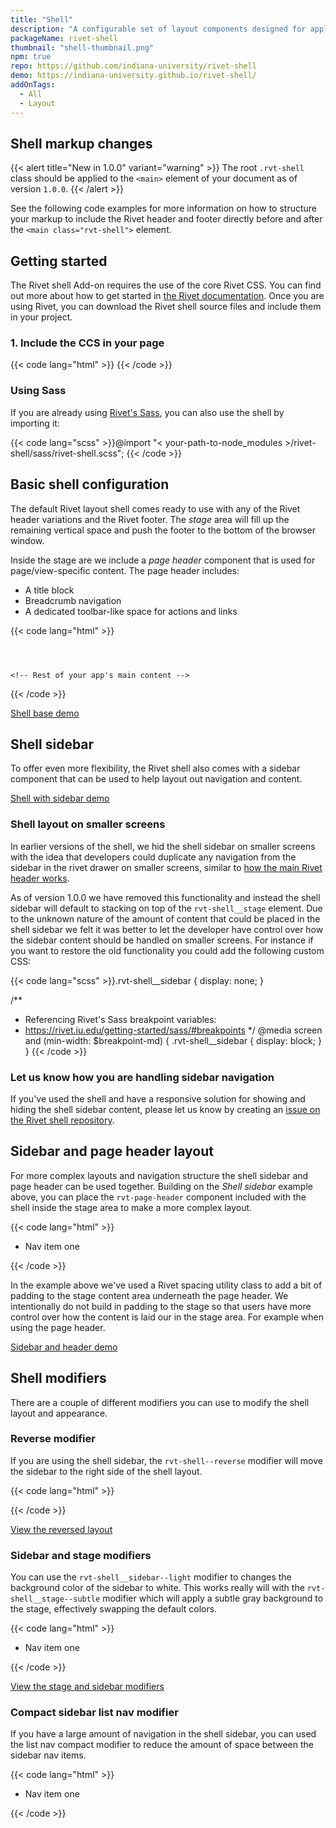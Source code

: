 ```yaml
---
title: "Shell"
description: "A configurable set of layout components designed for applications using Rivet"
packageName: rivet-shell
thumbnail: "shell-thumbnail.png"
npm: true
repo: https://github.com/indiana-university/rivet-shell
demo: https://indiana-university.github.io/rivet-shell/
addOnTags:
  - All
  - Layout
---
```

## Shell markup changes
{{< alert title="New in 1.0.0" variant="warning" >}}
  The root `.rvt-shell` class should be applied to the `<main>` element of your document as of version `1.0.0`. 
{{< /alert >}}

See the following code examples for more information on how to structure your markup to include the Rivet header and footer directly before and after the `<main class="rvt-shell">` element.

## Getting started
The Rivet shell Add-on requires the use of the core Rivet CSS. You can find out more about how to get started in [the Rivet documentation](https://rivet.iu.edu/components/). Once you are using Rivet, you can download the Rivet shell source files and include them in your project.

### 1. Include the CCS in your page
{{< code lang="html" >}}<link rel="stylesheet" href="dist/css/rivet-shell.min.css">
{{< /code >}}

### Using Sass
If you are already using [Rivet's Sass](https://rivet.iu.edu/getting-started/sass/), you can also use the shell by importing it:

{{< code lang="scss" >}}@import "< your-path-to-node_modules >/rivet-shell/sass/rivet-shell.scss";
{{< /code >}}

## Basic shell configuration
The default Rivet layout shell comes ready to use with any of the Rivet header variations and the Rivet footer. The _stage_ area will fill up the remaining vertical space and push the footer to the bottom of the browser window.

Inside the stage are we include a _page header_ component that is used for page/view-specific content. The page header includes:

- A title block
- Breadcrumb navigation
- A dedicated toolbar-like space for actions and links

{{< code lang="html" >}}<header class="rvt-header">
  <!-- Rivet header markup -->
</header>

<main class="rvt-shell">
  <div class="rvt-shell__stage">
    <div class="rivet-page-header">
      <!-- Page header content -->
    </div>
    
    <!-- Rest of your app's main content -->
  </div>
</main>

<footer class="rvt-footer">
  <!-- Rivet footer markup -->
</footer>
{{< /code >}}

[Shell base demo](https://indiana-university.github.io/rivet-shell/rivet-shell-empty)

## Shell sidebar
To offer even more flexibility, the Rivet shell also comes with a sidebar component that can be used to help layout out navigation and content.

[Shell with sidebar demo](https://indiana-university.github.io/rivet-shell/rivet-shell-sidebar/index.html)

### Shell layout on smaller screens
In earlier versions of the shell, we hid the shell sidebar on smaller screens with the idea that developers could duplicate any navigation from the sidebar in the rivet drawer on smaller screens, similar to [how the main Rivet header works](https://rivet.iu.edu/components/navigation/header/#implementation-notes).

As of version 1.0.0 we have removed this functionality and instead the shell sidebar will default to stacking on top of the `rvt-shell__stage` element. Due to the unknown nature of the amount of content that could be placed in the shell sidebar we felt it was better to let the developer have control over how the sidebar content should be handled on smaller screens. For instance if you want to restore the old functionality you could add the following custom CSS:


{{< code lang="scss" >}}.rvt-shell__sidebar {
  display: none;
}

/**
 * Referencing Rivet's Sass breakpoint variables:
 * https://rivet.iu.edu/getting-started/sass/#breakpoints
 */
@media screen and (min-width: $breakpoint-md) {
  .rvt-shell__sidebar {
    display: block;
  }
}
{{< /code >}}

### Let us know how you are handling sidebar navigation
If you've used the shell and have a responsive solution for showing and hiding the shell sidebar content, please let us know by creating an [issue on the Rivet shell repository](https://github.com/indiana-university/rivet-shell/issues/new).

## Sidebar and page header layout
For more complex layouts and navigation structure the shell sidebar and page header can be used together. Building on the _Shell sidebar_ example above, you can place the `rvt-page-header` component included with the shell inside the stage area to make a more complex layout.

{{< code lang="html" >}}<main class="rvt-shell">
  <div class="rvt-shell__sidebar">
    <nav role="navigation">
      <ul class="rvt-list-nav">
        <li>Nav item one</li>
        <!-- Rest of navigation -->
      </ul>
    </nav>
  </div>
  <div class="rvt-shell__stage rvt-p-all-md">
    <div class="rvt-page-header">
      <!-- Page header content -->
    </div>
    <div class="rvt-p-all">
      <!-- Main content "Stage" -->
    </div>
  </div>
</main>
{{< /code >}}

In the example above we've used a Rivet spacing utility class to add a bit of padding to the stage content area underneath the page header. We intentionally do not build in padding to the stage so that users have more control over how the content is laid our in the stage area. For example when using the page header.

[Sidebar and header demo](https://indiana-university.github.io/rivet-shell/rivet-shell-sidebar-and-header/index.html)

## Shell modifiers
There are a couple of different modifiers you can use to modify the shell layout and appearance.

### Reverse modifier
If you are using the shell sidebar, the `rvt-shell--reverse` modifier will move the sidebar to the right side of the shell layout. 

{{< code lang="html" >}}<main class="rvt-shell rvt-shell--reverse">
  <!-- Shell content -->
</main>
{{< /code >}}

[View the reversed layout](https://indiana-university.github.io/rivet-shell/rivet-shell-right-sidebar-header/)

### Sidebar and stage modifiers
You can use the `rvt-shell__sidebar--light` modifier to changes the background color of the sidebar to white. This works really will with the `rvt-shell__stage--subtle` modifier which will apply a subtle gray background to the stage, effectively swapping the default colors.

{{< code lang="html" >}}<main class="rvt-shell">
  <div class="rvt-shell__sidebar rvt-shell__sidebar--light">
    <nav role="navigation">
      <ul class="rvt-list-nav">
        <li>Nav item one</li>
        <!-- Rest of navigation -->
      </ul>
    </nav>
  </div>
  <div class="rvt-shell__stage rvt-shell__stage--subtle">
    <!-- Main content "Stage" -->
  </div>
</main>
{{< /code >}}

[View the stage and sidebar modifiers](https://indiana-university.github.io/rivet-shell/rivet-shell-sidebar-header-reversed-bg/)

### Compact sidebar list nav modifier
If you have a large amount of navigation in the shell sidebar, you can used the list nav compact modifier to reduce the amount of space between the sidebar nav items.

{{< code lang="html" >}}<main class="rvt-shell">
  <div class="rvt-shell__sidebar">
    <nav role="navigation">
      <ul class="rvt-list-nav rvt-list-nav--compact">
        <li>Nav item one</li>
        <!-- Rest of navigation -->
      </ul>
    </nav>
  </div>
  <div class="rvt-shell__stage">
    <!-- Main content "Stage" -->
  </div>
</main>
{{< /code >}}